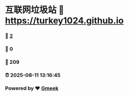 # 互联网垃圾站 :link: https://turkey1024.github.io 
### :page_facing_up: [2](https://turkey1024.github.io/tag.html) 
### :speech_balloon: 0 
### :hibiscus: 209 
### :alarm_clock: 2025-08-11 13:16:45 
### Powered by :heart: [Gmeek](https://github.com/Meekdai/Gmeek)
